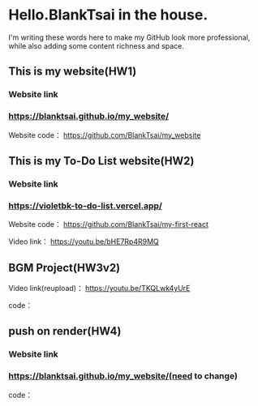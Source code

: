 # Hello.BlankTsai in the house.
I'm writing these words here to make my GitHub look more professional, while also adding some content richness and space.
## This is my website(HW1)
### Website link
### https://blanktsai.github.io/my_website/
Website code：
https://github.com/BlankTsai/my_website
## This is my To-Do List website(HW2)
### Website link
### https://violetbk-to-do-list.vercel.app/
Website code：
https://github.com/BlankTsai/my-first-react 
  
Video link：
https://youtu.be/bHE7Rp4R9MQ
## BGM Project(HW3v2)
Video link(reupload)：
https://youtu.be/TKQLwk4yUrE

code：
## push on render(HW4)
### Website link
### https://blanktsai.github.io/my_website/(need to change)
code：
